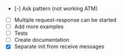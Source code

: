 - [-] Ask pattern (not working ATM)
- [ ] Multiple request-response can be started
- [ ] Add more examples
- [ ] Tests
- [ ] Create documentation
- [X] Separate init from receive messages